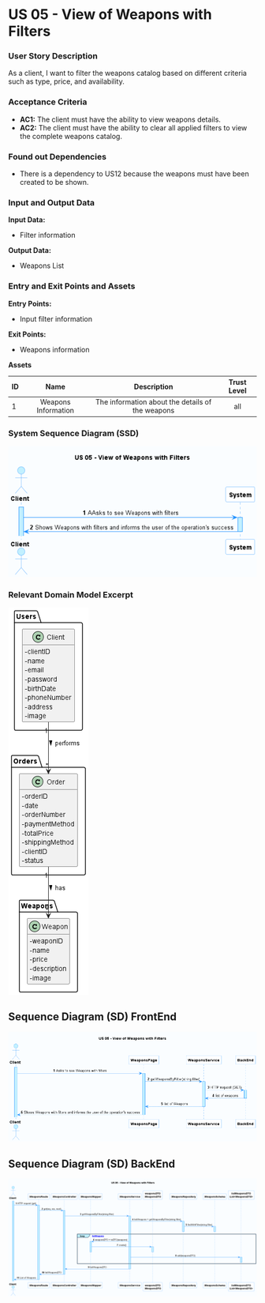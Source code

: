 # US 05 - View of Weapons with Filters

### User Story Description

As a client,  I want to filter the weapons catalog based on different criteria such as type, price, and availability.

### Acceptance Criteria

* **AC1:** The client must have the ability to view weapons details.
* **AC2:** The client must have the ability to clear all applied filters to view the complete weapons catalog.

### Found out Dependencies

* There is a dependency to US12 because the weapons must have been created to be shown.

### Input and Output Data

**Input Data:**

* Filter information

**Output Data:**

* Weapons List

### Entry and Exit Points and Assets 

**Entry Points:**

* Input filter information

**Exit Points:**

* Weapons information

**Assets**

| ID |        Name         |                   Description                    | Trust Level |
|----|:-------------------:|:------------------------------------------------:|:-----------:|
| 1  | Weapons Information | The information about the details of the weapons |     all     |



### System Sequence Diagram (SSD)

![US14_SSD](US05_SSD-US_05___View_of_Weapons_with_Filters.png)

### Relevant Domain Model Excerpt 

![US14_DM](US05_DM.png)


## Sequence Diagram (SD) FrontEnd

![US14_SD](US05_SD_FE-US_05___View_of_Weapons_with_Filters.png)

## Sequence Diagram (SD) BackEnd

![US14_SD](US_05_SD_BE_View_of_Weapons_with_Filters.png)





